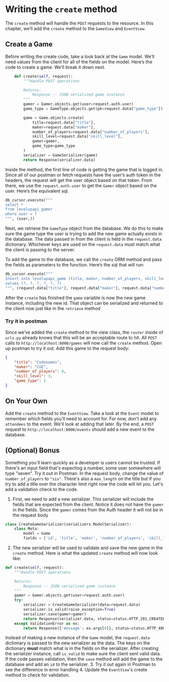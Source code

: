 # Writing the `create` method
The `create` method will handle the `POST` requests to the resource. In this chapter, we’ll add the `create` method to the `GameView` and `EventView`. 

## Create a Game
Before writing the create code, take a look back at the `Game` model. We’ll need values from the client for all of the fields on the model. 
Here’s the code to create a game. We’ll break it down next.
```python
    def create(self, request):
        """Handle POST operations

        Returns:
            Response -- JSON serialized game instance
        """
        gamer = Gamer.objects.get(user=request.auth.user)
        game_type = GameType.objects.get(pk=request.data["game_type"])

        game = Game.objects.create(
            title=request.data["title"],
            maker=request.data["maker"],
            number_of_players=request.data["number_of_players"],
            skill_level=request.data["skill_level"],
            gamer=gamer,
            game_type=game_type
        )
        serializer = GameSerializer(game)
        return Response(serializer.data)


```
Inside the method, the first line of code is getting the game that is logged in. Since all of our postman or fetch requests have the user’s auth token in the headers, the request will get the user object based on that token. From there, we use the `request.auth.user` to get the `Gamer` object based on the user. Here’s the equivalent sql.
```python
db_cursor.execute("""
select *
from levelupapi_gamer
where user = ?
""", (user,))
```

Next, we retrieve the `GameType` object from the database. We do this to make sure the game type the user is trying to add the new game actually exists in the database. 
The data passed in from the client is held in the `request.data` dictionary. Whichever keys are used on the `request.data` must match what the client is passing to the server.

To add the game to the database, we call the `create` ORM method and pass the fields as parameters to the function. Here’s the sql that will run:

```python
db_cursor.execute("""
Insert into levelupapi_game (title, maker, number_of_players, skill_level, gamer_id, game_type_id)
values (?, ?, ?, ?, ?, ?)
""", (request.data["title"], request.data["maker"], request.data["numberOfPlayers"], request.data["skillLevel"], gamer, game_type)) 
```

After the `create` has finished the `game` variable is now the new game instance, including the new id. That object can be serialized and returned to the client now just like in the `retrieve` method

### Try it in postman
Since we’ve added the `create` method to the view class, the `router` inside of `urls.py` already knows that this will be an acceptable route to hit. All `POST` calls to `http://localhost:8000/games` will now call the `create` method. Open up postman to try it out. Add this game to the request body:
```json
{
    "title": "Codenames",
    "maker": "CGE",
    "number_of_players": 6,
    "skill_level": 3,
    "game_type": 2
}
```

## On Your Own
Add the `create` method to the `EventView`. Take a look at the `Event` model to remember which fields you’ll need to account for. For now, don't add any `attendees` to the event. We'll look at adding that later. By the end, a `POST` request to `http://localhost:8000/events` should add a new event to the database.

## (Optional) Bonus
Something you'll learn quickly as a developer is users cannot be trusted. If there's an input field that's expecting a number, some user somewhere will type "seven". Try it out in Postman. In the request body, change the value of `number_of_players` to `"six"`. There's also a `max_length` on the title but if you try to add a title over the character limit right now the code will let you. Let's add a validation check to the code. 

1. First, we need to add a new serializer. This serializer will include the fields that are expected from the client. Notice it does not have the `gamer` in the fields. Since the `gamer` comes from the Auth header it will not be in the request body
```python
class CreateGameSerializer(serializers.ModelSerializer):
    class Meta:
        model = Game
        fields = ['id', 'title', 'maker', 'number_of_players', 'skill_level', 'game_type']
```

2. The new serializer will be used to validate and save the new game in the `create` method.  Here is what the updated `create` method will now look like:
```python
def create(self, request):
    """Handle POST operations

    Returns:
        Response -- JSON serialized game instance
    """
    gamer = Gamer.objects.get(user=request.auth.user)
    try:
        serializer = CreateGameSerializer(data=request.data)
        serializer.is_valid(raise_exception=True)
        serializer.save(gamer=gamer)
        return Response(serializer.data, status=status.HTTP_201_CREATED)
    except ValidationError as ex:
        return Response({'message': ex.args[0]}, status=status.HTTP_400_BAD_REQUEST)
```
Instead of making a new instance of the `Game` model, the `request.data` dictionary is passed to the new serializer as the data. The keys on the dictionary     __must__ match what is in the fields on the serializer. After creating the serializer instance, call `is_valid` to make sure the client sent valid data. If the code passes validation, then the `save` method will add the game to the database and add an `id` to the serializer.
3. Try it out again in Postman to see the difference in error handling
4. Update the `EventView`'s create method to check for validation.
